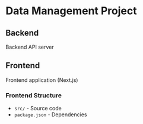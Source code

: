 # Data Management Project

## Backend
Backend API server

## Frontend  
Frontend application (Next.js)

### Frontend Structure
- `src/` - Source code
- `package.json` - Dependencies
